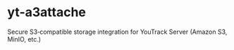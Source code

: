 # yt-a3attache
Secure S3‑compatible storage integration for YouTrack Server (Amazon S3, MinIO, etc.)
